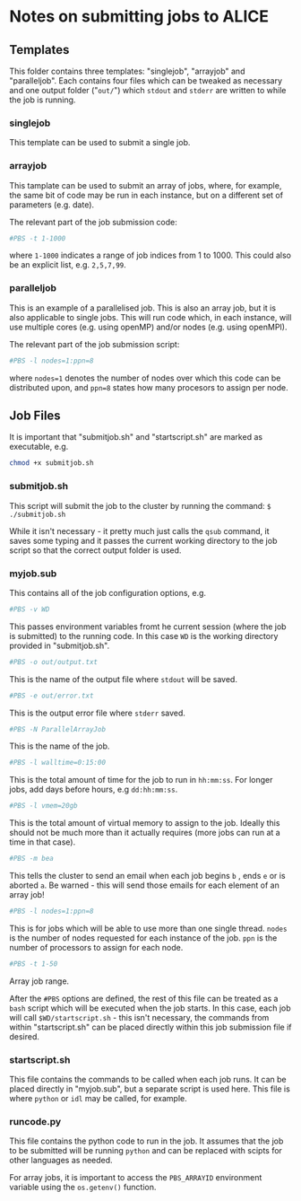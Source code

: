 # Notes on submitting jobs to ALICE



## Templates

This folder contains three templates: "singlejob", "arrayjob" and "paralleljob". Each contains four files which can be tweaked as necessary and one output folder ("`out/`") which `stdout` and `stderr` are written to while the job is running.

### singlejob

This template can be used to submit a single job.

### arrayjob

This tamplate can be used to submit an array of jobs, where, for example, the same bit of code may be run in each instance, but on a different set of parameters (e.g. date).

The relevant part of the job submission code:

```bash
#PBS -t 1-1000
```

where `1-1000` indicates a range of job indices from 1 to 1000. This could also be an explicit list, e.g. `2,5,7,99`.

### paralleljob

This is an example of a parallelised job. This is also an array job, but it is also applicable to single jobs. This will run code which, in each instance, will use multiple cores (e.g. using openMP) and/or nodes (e.g. using openMPI).

The relevant part of the job submission script:

```bash
#PBS -l nodes=1:ppn=8
```

where `nodes=1` denotes the number of nodes over which this code can be distributed upon, and `ppn=8` states how many procesors to assign per node.



## Job Files

It is important that "submitjob.sh" and "startscript.sh" are marked as executable, e.g.

```bash
chmod +x submitjob.sh
```

### submitjob.sh

This script will submit the job to the cluster by running the command: `$ ./submitjob.sh` 

While it isn't necessary -  it pretty much just calls the `qsub` command, it saves some typing and it passes the current working directory to the job script so that the correct output folder is used.

### myjob.sub

This contains all of the job configuration options, e.g.

```bash
#PBS -v WD
```

This passes environment variables fromt he current session (where the job is submitted) to the running code. In this case `WD` is the working directory provided in "submitjob.sh".

```bash
#PBS -o out/output.txt
```

This is the name of the output file where `stdout` will be saved.

```bash
#PBS -e out/error.txt
```

This is the output error file where `stderr` saved.

```bash
#PBS -N ParallelArrayJob
```

This is the name of the job.

```bash
#PBS -l walltime=0:15:00
```

This is the total amount of time for the job to run in `hh:mm:ss`. For longer jobs, add days before hours, e.g `dd:hh:mm:ss`.

```bash
#PBS -l vmem=20gb
```

This is the total amount of virtual memory to assign to the job. Ideally this should not be much more than it actually requires (more jobs can run at a time in that case).

```bash
#PBS -m bea
```

This tells the cluster to send an email when each job begins `b` , ends `e` or is aborted `a`. Be warned - this will send those emails for each element of an array job!

```bash
#PBS -l nodes=1:ppn=8
```

This is for jobs which will be able to use more than one single thread. `nodes` is the number of nodes requested for each instance of the job. `ppn` is the number of processors to assign for each node.

```bash
#PBS -t 1-50
```

Array job range.

After the `#PBS` options are defined, the rest of this file can be treated as a `bash` script which will be executed when the job starts. In this case, each job will call `$WD/startscript.sh`  - this isn't necessary, the commands from within "startscript.sh" can be placed directly within this job submission file if desired.

### startscript.sh

This file contains the commands to be called when each job runs. It can be placed directly in "myjob.sub", but a separate script is used here. This file is where `python` or `idl` may be called, for example.

### runcode.py

This file contains the python code to run in the job. It assumes that the job to be submitted will be running `python` and can be replaced with scipts for other languages as needed.

For array jobs, it is important to access the ```PBS_ARRAYID``` environment variable using the ```os.getenv()``` function.